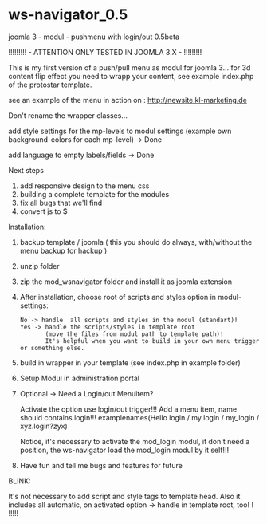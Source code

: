 # ws-navigator_0.5
joomla 3 - modul - pushmenu with login/out 0.5beta

!!!!!!!!! - ATTENTION ONLY TESTED IN JOOMLA 3.X - !!!!!!!!!

This is my first version of a push/pull menu as modul for joomla 3...
for 3d content flip effect you need to wrapp your content, see example index.php of the protostar template.

see an example of the menu in action on : http://newsite.kl-marketing.de

Don't rename the wrapper classes...

add style settings for the mp-levels to modul settings (example own background-colors for each mp-level) -> Done

add language to empty labels/fields -> Done

Next steps
  1. add responsive design to the menu css
  2. building a complete template for the modules
  3. fix all bugs that we'll find
  4. convert js to $

Installation:
  1. backup template / joomla ( this you should do always, with/without the menu backup for hackup )
  2. unzip folder
  3. zip the mod_wsnavigator folder and install it as joomla extension
  4. After installation, choose root of scripts and styles option in modul-settings:

         No -> handle  all scripts and styles in the modul (standart)!
         Yes -> handle the scripts/styles in template root
                (move the files from modul path to template path)!
                It's helpful when you want to build in your own menu trigger or something else.

  5. build in wrapper in your template (see index.php in example folder)
  6. Setup Modul in administration portal
  7. Optional -> Need a Login/out Menuitem?

        Activate the option use login/out trigger!!!
        Add a menu item, name should contains login!!!
        examplenames(Hello login / my login / my_login / xyz.login?zyx)

        Notice, it's necessary to activate the mod_login modul, it don't need a position,
        the ws-navigator load the mod_login modul by it self!!!

  8. Have fun and tell me bugs and features for future


BLINK:

  It's not necessary to add script and style tags to template head. Also it includes all automatic,
  on activated option -> handle in template root, too! ! !!!!!


